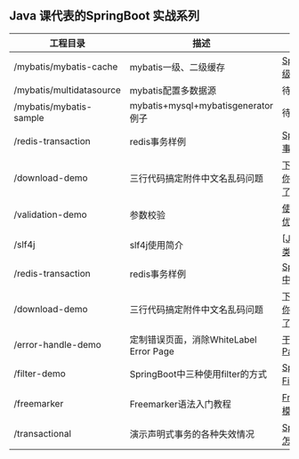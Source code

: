 ## Java 课代表的SpringBoot 实战系列

| 工程目录                 | 描述                                    | 文章                                                         |
| ------------------------ | --------------------------------------- | ------------------------------------------------------------ |
| /mybatis/mybatis-cache   | mybatis一级、二级缓存                   | [SpringBoot+Mybatis一级缓存和二级缓存详解](https://www.cnblogs.com/zhengxl5566/p/11868656.html) |
| /mybatis/multidatasource | mybatis配置多数据源                     | 待完善                                                       |
| /mybatis/mybatis-sample  | mybatis+mysql+mybatisgenerator例子      | 待完善                                                       |
| /redis-transaction       | redis事务样例                           | [SpringBoot中使用redis事务](https://www.cnblogs.com/zhengxl5566/p/12028293.html) |
| /download-demo           | 三行代码搞定附件中文名乱码问题          | [下载的附件名总乱码？你该去读一下 RFC 文档了！](https://javahelper.top/java/2020/08/13/download-file-name-encode.html) |
| /validation-demo         | 参数校验                                | [使用Spring Validation优雅地校验参数](https://javahelper.top/java/2020/07/29/check-params-with-spring-validation.html) |
| /slf4j                   | slf4j使用简介                           | [[JAVA\]SLF4J及其实现类框架使用简介](https://www.cnblogs.com/zhengxl5566/p/12301919.html) |
| /redis-transaction       | redis事务样例                           | [SpringBoot\]SpringBoot中使用redis事务](https://www.cnblogs.com/zhengxl5566/p/12028293.html) |
| /download-demo           | 三行代码搞定附件中文名乱码问题          | [下载的附件名总乱码？你该去读一下 RFC 文档了！](https://www.cnblogs.com/zhengxl5566/p/13492602.html) |
| /error-handle-demo       | 定制错误页面，消除WhiteLabel Error Page | [干掉 WhiteLabel Error Page](https://segmentfault.com/a/1190000025128752) |
| /filter-demo             | SpringBoot中三种使用filter的方式        | [SpringBoot 中使用 Filter 的正确姿势](https://javahelper.top/java/2020/07/07/using-filter-in-springboot.html) |
| /freemarker              | Freemarker语法入门教程                  | [Freemarker 教程(一)-模板开发手册](https://javahelper.top/java/2021/02/02/freemarker-template-dev-guide.html) |
| /transactional           | 演示声明式事务的各种失效情况            | [Spring 声明式事务应该怎么学？](https://javahelper.top/java/2021/09/06/how-to-learn-spring-transactional.html) |



